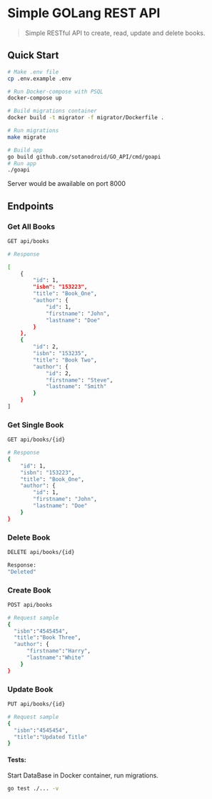 # Simple GOLang REST API

> Simple RESTful API to create, read, update and delete books.

## Quick Start


``` bash
# Make .env file
cp .env.example .env
```

```bash
# Run Docker-compose with PSQL
docker-compose up
```

```bash
# Build migrations container
docker build -t migrator -f migrator/Dockerfile .

# Run migrations
make migrate
```

``` bash
# Build app
go build github.com/sotanodroid/GO_API/cmd/goapi
# Run app
./goapi
```

Server would be awailable on port 8000

## Endpoints

### Get All Books
``` bash
GET api/books

# Response

[
    {
        "id": 1,
        "isbn": "153223",
        "title": "Book_One",
        "author": {
            "id": 1,
            "firstname": "John",
            "lastname": "Doe"
        }
    },
    {
        "id": 2,
        "isbn": "153235",
        "title": "Book Two",
        "author": {
            "id": 2,
            "firstname": "Steve",
            "lastname": "Smith"
        }
    }
]
```
### Get Single Book
``` bash
GET api/books/{id}

# Response
{
    "id": 1,
    "isbn": "153223",
    "title": "Book_One",
    "author": {
        "id": 1,
        "firstname": "John",
        "lastname": "Doe"
    }
}
```

### Delete Book
``` bash
DELETE api/books/{id}

Response:
"Deleted"
```

### Create Book
``` bash
POST api/books

# Request sample
{
  "isbn":"4545454",
  "title":"Book Three",
  "author": {
      "firstname":"Harry",
      "lastname":"White"
    }
}
```

### Update Book
``` bash
PUT api/books/{id}

# Request sample
{
  "isbn":"4545454",
  "title":"Updated Title"
}

```

#### Tests:

Start DataBase in Docker container, run migrations.
``` bash
go test ./... -v
```

